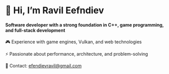 # 👋 Hi, I’m Ravil Eefndiev
#### Software developer with a strong foundation in C++, game programming, and full-stack development 

🎮 Experience with game engines, Vulkan, and web technologies

⚡ Passionate about performance, architecture, and problem-solving

📧 Contact: efendievravil@gmail.com
<!---
ravil-efndiev/ravil-efndiev is a ✨ special ✨ repository because its `README.md` (this file) appears on your GitHub profile.
You can click the Preview link to take a look at your changes.
--->

